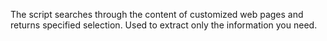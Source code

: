 The script searches through the content of customized web pages and returns specified selection.
Used to extract only the information you need.
